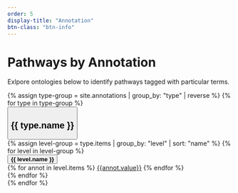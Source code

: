 ```yaml
---
order: 5
display-title: "Annotation"
btn-class: "btn-info"
---
```


<h1>Pathways by Annotation</h1>
<p>Exlpore ontologies below to identify pathways tagged with particular terms.</p>
{% assign type-group = site.annotations | group_by: "type" | reverse %}
{% for type in type-group %}
<section class="facet">
  <div class="facet-header">
    <button type="button" class="btn btn-link facet-toggle" data-toggle="collapse" href="#{{ type.name }}" aria-expanded="false" aria-controls="collapseExample">
      <h2 class="facet-title">{{ type.name }}</h2>
    </button>
  </div>
  <div class="facet-body collapse" id="{{ type.name }}">
    {% assign level-group = type.items | group_by: "level" | sort: "name" %}  
    {% for level in level-group %}
    <div class="facet-header">
      <button type="button" class="btn btn-link facet-toggle" data-toggle="collapse" href="#{{ type.name }}{{ level.name }}" aria-expanded="false" aria-controls="collapseExample">
        <strong class="facet-title">{{ level.name }}</strong>
      </button>
    </div>
    <div class="facet-body collapse" id="{{ type.name }}{{ level.name }}">
      {% for annot in level.items %}
        <a class="btn btn-sm btn-pill btn-info" href="{{annot.url}}">{{annot.value}}</a>
      {% endfor %}
    </div>
    {% endfor %}
  </div>
</section>
{% endfor %}